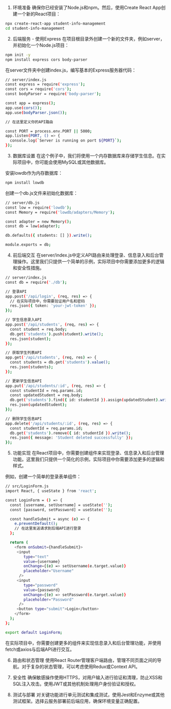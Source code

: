 1. 环境准备
确保你已经安装了Node.js和npm。然后，使用Create React App创建一个新的React项目：
```bash
npx create-react-app student-info-management
cd student-info-management
```
2. 后端服务 - 使用Express
在项目根目录外创建一个新的文件夹，例如server，并初始化一个Node.js项目：
```bash
npm init -y
npm install express cors body-parser
```
在server文件夹中创建index.js，编写基本的Express服务器代码：
```bash
// server/index.js
const express = require('express');
const cors = require('cors');
const bodyParser = require('body-parser');

const app = express();
app.use(cors());
app.use(bodyParser.json());

// 在这里定义你的API路由

const PORT = process.env.PORT || 5000;
app.listen(PORT, () => {
  console.log(`Server is running on port ${PORT}`);
});
```
3. 数据库设置
在这个例子中，我们将使用一个内存数据库来存储学生信息。在实际项目中，你可能会使用MySQL或其他数据库。

安装lowdb作为内存数据库：
```bash
npm install lowdb
```
创建一个db.js文件来初始化数据库：
```bash
// server/db.js
const low = require('lowdb');
const Memory = require('lowdb/adapters/Memory');

const adapter = new Memory();
const db = low(adapter);

db.defaults({ students: [] }).write();

module.exports = db;
```
4. 前后端交互
在server/index.js中定义API路由来处理登录、信息录入和后台管理操作。这里我们只提供一个简单的示例，实际项目中你需要添加更多的逻辑和安全性措施。
```bash
// server/index.js
const db = require('./db');

// 登录API
app.post('/api/login', (req, res) => {
  // 在实际项目中，你需要验证用户名和密码
  res.json({ token: 'your-jwt-token' });
});

// 学生信息录入API
app.post('/api/students', (req, res) => {
  const student = req.body;
  db.get('students').push(student).write();
  res.json(student);
});

// 获取学生列表API
app.get('/api/students', (req, res) => {
  const students = db.get('students').value();
  res.json(students);
});

// 更新学生信息API
app.put('/api/students/:id', (req, res) => {
  const studentId = req.params.id;
  const updatedStudent = req.body;
  db.get('students').find({ id: studentId }).assign(updatedStudent).write();
  res.json(updatedStudent);
});

// 删除学生信息API
app.delete('/api/students/:id', (req, res) => {
  const studentId = req.params.id;
  db.get('students').remove({ id: studentId }).write();
  res.json({ message: 'Student deleted successfully' });
});
```
5. 功能实现
在React项目中，你需要创建组件来实现登录、信息录入和后台管理功能。这里我们只提供一个简化的示例，实际项目中你需要添加更多的逻辑和样式。

例如，创建一个简单的登录表单组件：
```bash
// src/LoginForm.js
import React, { useState } from 'react';

const LoginForm = () => {
  const [username, setUsername] = useState('');
  const [password, setPassword] = useState('');

  const handleSubmit = async (e) => {
    e.preventDefault();
    // 在这里发送请求到后端API进行登录
  };

  return (
    <form onSubmit={handleSubmit}>
     <input
        type="text"
        value={username}
        onChange={(e) => setUsername(e.target.value)}
        placeholder="Username"
      />
     <input
        type="password"
        value={password}
        onChange={(e) => setPassword(e.target.value)}
        placeholder="Password"
      />
     <button type="submit">Login</button>
    </form>
  );
};

export default LoginForm;
```
在实际项目中，你需要创建更多的组件来实现信息录入和后台管理功能，并使用fetch或axios与后端API进行交互。

6. 路由和状态管理
使用React Router管理客户端路由，管理不同页面之间的导航。对于复杂的状态管理，可以考虑使用Redux或Context API。

7. 安全性
确保敏感操作使用HTTPS，对用户输入进行验证和清理，防止XSS和SQL注入攻击。使用JWT或其他机制处理用户身份验证和授权。

8. 测试与部署
对关键功能进行单元测试和集成测试，使用Jest和Enzyme或其他测试框架。选择云服务部署前后端应用，确保环境变量正确配置。
